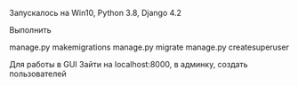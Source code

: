 Запускалось на Win10, Python 3.8, Django 4.2

Выполнить

manage.py makemigrations
manage.py migrate
manage.py createsuperuser

Для работы в GUI
Зайти на localhost:8000, в админку, создать пользователей

